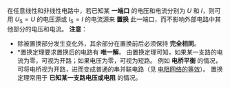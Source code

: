 在任意线性和非线性电路中，若已知某 **一端口** 的电压和电流分别为 $U$ 和 $I$，则可用 $U _{\mathrm{S}}=U$ 的电压源或 $I _{\mathrm{S}}=I$ 的电流源来 **置换** 此一端口，而不影响外部电路中其他部分的电压和电流。
**注意**：
- 除被置换部分发生变化外，其余部分在置换前后必须保持 **完全相同**。
- \*置换定理要求置换后的电路有 **唯一解**。
由置换定理可知，如果某一支路的电流为零，可视为开路；如果电压为零，可视为短路。
例如 **电桥平衡** 的情况，可将电桥视为开路，进而变成普通的串并联电路（见 [电阻网络的等效](第%202%20章%20线性直流电路/2.1%20电阻网络的等效.md)）。
置换定理常用于 **已知某一支路电压或电阻** 的情况。